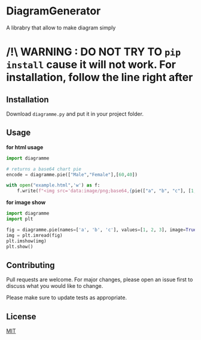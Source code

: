 # DiagramGenerator

A librabry that allow to make diagram simply

# /!\ WARNING : DO NOT TRY TO `pip install` cause it will not work. For installation, follow the line right after

## Installation

Download `diagramme.py` and put it in your project folder.

## Usage
**for html usage**

```python
import diagramme

# returns a base64 chart pie
encode = diagramme.pie(["Male","Female"],[60,40])

with open("example.html",'w') as f:
    f.write(f"<img src='data:image/png;base64,{pie(["a", "b", "c"], [1, 2, 3], True, False)} '>")
```

**for image show**

```python
import diagramme
import plt

fig = diagramme.pie(names=['a', 'b', 'c'], values=[1, 2, 3], image=True)
img = plt.imread(fig)
plt.imshow(img)
plt.show()
```

## Contributing

Pull requests are welcome. For major changes, please open an issue first
to discuss what you would like to change.

Please make sure to update tests as appropriate.

## License

[MIT](https://choosealicense.com/licenses/mit/)
